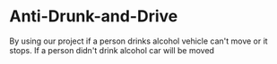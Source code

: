 # Anti-Drunk-and-Drive
By using our project if a person drinks alcohol vehicle can't move or it stops. If a person didn't drink alcohol car will be moved
